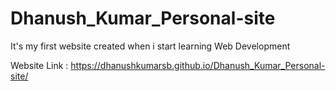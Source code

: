 # Dhanush_Kumar_Personal-site
It's my first website created when i start learning Web Development

Website Link : https://dhanushkumarsb.github.io/Dhanush_Kumar_Personal-site/
